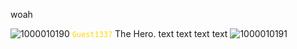woah

![1000010190](https://github.com/user-attachments/assets/cdf4b832-47da-4b91-9256-0b4605bd8571)
<code style="color : Gold">Guest1337</code> The Hero.
text
text
text
text
![1000010191](https://github.com/user-attachments/assets/a6abc102-57aa-464f-9408-027551f65928)
